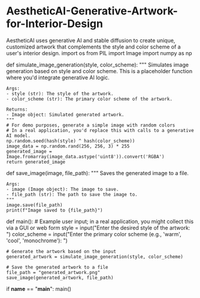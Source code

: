 # AestheticAI-Generative-Artwork-for-Interior-Design
AestheticAI uses generative AI and stable diffusion to create unique, customized artwork that complements the style and color scheme of a user's interior design.
import os
from PIL import Image
import numpy as np

def simulate_image_generation(style, color_scheme):
    """
    Simulates image generation based on style and color scheme.
    This is a placeholder function where you'd integrate generative AI logic.
    
    Args:
    - style (str): The style of the artwork.
    - color_scheme (str): The primary color scheme of the artwork.
    
    Returns:
    - Image object: Simulated generated artwork.
    """
    # For demo purposes, generate a simple image with random colors
    # In a real application, you'd replace this with calls to a generative AI model.
    np.random.seed(hash(style) ^ hash(color_scheme))
    image_data = np.random.rand(256, 256, 3) * 255
    generated_image = Image.fromarray(image_data.astype('uint8')).convert('RGBA')
    return generated_image

def save_image(image, file_path):
    """
    Saves the generated image to a file.
    
    Args:
    - image (Image object): The image to save.
    - file_path (str): The path to save the image to.
    """
    image.save(file_path)
    print(f"Image saved to {file_path}")

def main():
    # Example user input; in a real application, you might collect this via a GUI or web form
    style = input("Enter the desired style of the artwork: ")
    color_scheme = input("Enter the primary color scheme (e.g., 'warm', 'cool', 'monochrome'): ")
    
    # Generate the artwork based on the input
    generated_artwork = simulate_image_generation(style, color_scheme)
    
    # Save the generated artwork to a file
    file_path = "generated_artwork.png"
    save_image(generated_artwork, file_path)

if __name__ == "__main__":
    main()
